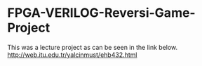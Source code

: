 # FPGA-VERILOG-Reversi-Game-Project
This was a lecture project as can be seen in the link below. 
http://web.itu.edu.tr/yalcinmust/ehb432.html
